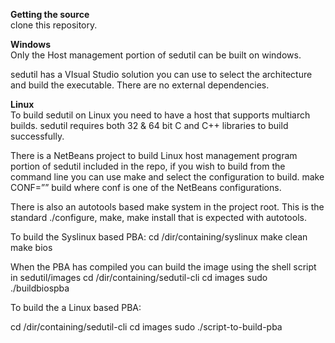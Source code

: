 **Getting the source**  
clone this repository.

**Windows**  
Only the Host management portion of sedutil can be built on windows.

sedutil has a VIsual Studio solution you can use to select the architecture and build the executable. There are no external dependencies.

**Linux**  
To build sedutil on Linux you need to have a host that supports multiarch builds.
sedutil requires both 32 & 64 bit C and C++ libraries to build successfully.

There is a NetBeans project to build Linux host management program portion of sedutil included in the repo, if you wish to build from the command line you can use make and select the configuration to build.
make CONF=”” build where conf is one of the NetBeans configurations.

There is also an autotools based make system in the project root.  This is the standard ./configure, make, make install that is expected with autotools.

To build the Syslinux based PBA:
cd /dir/containing/syslinux
make clean
make bios

When the PBA has compiled you can build the image using the shell script in sedutil/images
cd /dir/containing/sedutil-cli
cd images
sudo ./buildbiospba

To build the a Linux based PBA:

cd /dir/containing/sedutil-cli
cd images
sudo ./script-to-build-pba